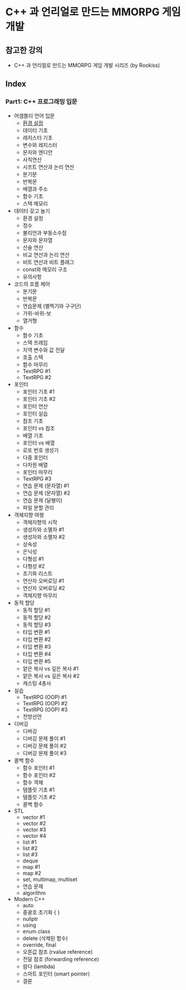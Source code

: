 # C++ 과 언리얼로 만드는 MMORPG 게임 개발

## 참고한 강의

- C++ 과 언리얼로 만드는 MMORPG 게임 개발 시리즈 (by Rookiss)

## Index

### Part1: C++ 프로그래밍 입문

- 어셈블리 언어 입문
  - [환경 설정](CPP_Unreal_MMORPG_assembly_settings.md)
  - 데이터 기초
  - 레지스터 기초
  - 변수와 레지스터
  - 문자와 엔디안
  - 사칙연산
  - 시프트 연산과 논리 연산
  - 분기문
  - 반복문
  - 배열과 주소
  - 함수 기초
  - 스택 메모리
- 데이터 갖고 놀기
  - 환경 설정
  - 정수
  - 불리언과 부동소수점
  - 문자와 문자열
  - 산술 연산
  - 비교 연산과 논리 연산
  - 비트 연산과 비트 플래그
  - const와 메모리 구조
  - 유의사항
- 코드의 흐름 제어
  - 분기문
  - 반복문
  - 연습문제 (별찍기와 구구단)
  - 가위-바위-보
  - 열거형
- 함수
  - 함수 기초
  - 스택 프레임
  - 지역 변수와 값 전달
  - 호출 스택
  - 함수 마무리
  - TextRPG #1
  - TextRPG #2
- 포인터
  - 포인터 기초 #1
  - 포인터 기초 #2
  - 포인터 연산
  - 포인터 실습
  - 참조 기초
  - 포인터 vs 참조
  - 배열 기초
  - 포인터 vs 배열
  - 로또 번호 생성기
  - 다중 포인터
  - 다차원 배열
  - 포인터 마무리
  - TextRPG #3
  - 연습 문제 (문자열) #1
  - 연습 문제 (문자열) #2
  - 연습 문제 (달팽이)
  - 파일 분할 관리
- 객체지향 여행
  - 객체지향의 시작
  - 생성자와 소멸자 #1
  - 생성자와 소멸자 #2
  - 상속성
  - 은닉성
  - 다형성 #1
  - 다형성 #2
  - 초기화 리스트
  - 연산자 오버로딩 #1
  - 연산자 오버로딩 #2
  - 객체지향 마무리
- 동적 할당
  - 동적 할당 #1
  - 동적 할당 #2
  - 동적 할당 #3
  - 타입 변환 #1
  - 타입 변환 #2
  - 타입 변환 #3
  - 타입 변환 #4
  - 타입 변환 #5
  - 얕은 복사 vs 깊은 복사 #1
  - 얕은 복사 vs 깊은 복사 #2
  - 캐스팅 4총사
- 실습
  - TextRPG (OOP) #1
  - TextRPG (OOP) #2
  - TextRPG (OOP) #3
  - 전방선언
- 디버깅
  - 디버깅
  - 디버깅 문제 풀이 #1
  - 디버깅 문제 풀이 #2
  - 디버깅 문제 풀이 #3
- 콜백 함수
  - 함수 포인터 #1
  - 함수 포인터 #2
  - 함수 객체
  - 템플릿 기초 #1
  - 템플릿 기초 #2
  - 콜백 함수
- STL
  - vector #1
  - vector #2
  - vector #3
  - vector #4
  - list #1
  - list #2
  - list #3
  - deque
  - map #1
  - map #2
  - set, multimap, multiset
  - 연습 문제
  - algorithm
- Modern C++
  - auto
  - 중괄호 초기화 { }
  - nullptr
  - using
  - enum class
  - delete (삭제된 함수)
  - override, final
  - 오른값 참조 (rvalue reference)
  - 전달 참조 (forwarding reference)
  - 람다 (lambda)
  - 스마트 포인터 (smart pointer)
  - 결론